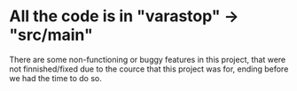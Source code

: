 # All the code is in "varastop" -> "src/main"
There are some non-functioning or buggy features in this project, that were not finnished/fixed due to the cource that this project was for, ending before we had the time to do so.
